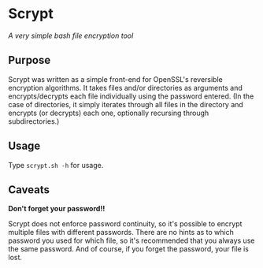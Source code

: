 # Scrypt

*A very simple bash file encryption tool*

## Purpose

Scrypt was written as a simple front-end for OpenSSL's reversible encryption algorithms. It takes files and/or directories as arguments and encrypts/decrypts each file individually using the password entered. (In the case of directories, it simply iterates through all files in the directory and encrypts (or decrypts) each one, optionally recursing through subdirectories.)

## Usage

Type `scrypt.sh -h` for usage.

## Caveats

**Don't forget your password!!**

Scrypt does not enforce password continuity, so it's possible to encrypt multiple files with different passwords. There are no hints as to which password you used for which file, so it's recommended that you always use the same password. And of course, if you forget the password, your file is lost.


